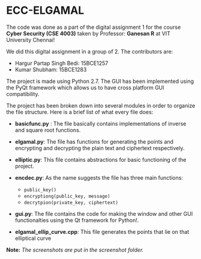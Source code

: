 # ECC-ELGAMAL

The code was done as a part of the digital assignment 1 for the course **Cyber Security (CSE 4003)** taken by
Professor: **Ganesan R** at VIT University Chennai!

We did this digital assignment in a group of 2. The contributors are:

+ Hargur Partap Singh Bedi: 15BCE1257
+ Kumar Shubham: 15BCE1283

The project is made using Python 2.7. The GUI has been implemented using the PyQt framework which allows us to have cross platform GUI compatibility.

The project has been broken down into several modules in order to organize the file structure. Here is a brief list of what every file does:

+ **basicfunc.py** : The file basically contains implementations of inverse and square root functions.

+ **elgamal.py**: The file has functions for generating the points and encrypting and decrypting the plain text and ciphertext respectively.

+ **elliptic.py**: This file contains abstractions for basic functioning of the project.

+ **encdec.py**: As the name suggests the file has three main functions:
	+  ``public_key()``
	+  ``encryptiong(public_key, message)``
	+  ``decrytpion(private_key, ciphertext)``

+ **gui.py**: The file contains the code for making the window and other GUI functionalties using the Qt framework for Python!.

+ **elgamal\_ellip\_curve.cpp**: This file generates the points that lie on that elliptical curve

**Note:** *The screenshots are put in the screenshot folder.*